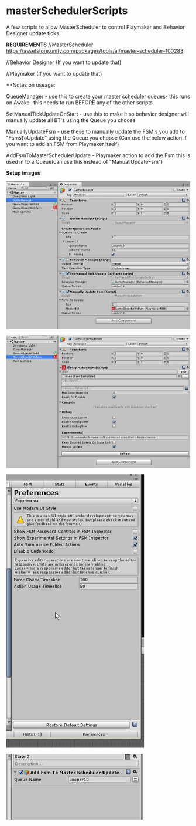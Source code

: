 # masterSchedulerScripts
A few scripts to allow MasterScheduler to control Playmaker and Behavior Designer update ticks

**REQUIREMENTS**
//MasterScheduler https://assetstore.unity.com/packages/tools/ai/master-scheduler-100283

//Behavior Designer (If you want to update that)

//Playmaker (If you want to update that)

**Notes on useage:

QueueManager - use this to create your master scheduler queues- this runs on Awake- this needs to run BEFORE any of the other scripts

SetManualTickUpdateOnStart - use this to make it so behavior designer will manually update all BT's using the Queue you choose

ManuallyUpdateFsm - use these to manually update the FSM's you add to "FsmsToUpdate" using the Queue you choose (Can use the below action if you want to add an FSM from Playmaker itself)

AddFsmToMasterSchedulerUpdate - Playmaker action to add the Fsm this is used in to a Queue(can use this instead of "ManuallUpdateFsm")

**Setup images**

![Example usage](/exampleUse.png)

![Playmaker setup1](pmSetup1.png)

![Playmaker setup2](/pmSetup2.png)

![Playmaker setup2](/ActionUseage.png)
